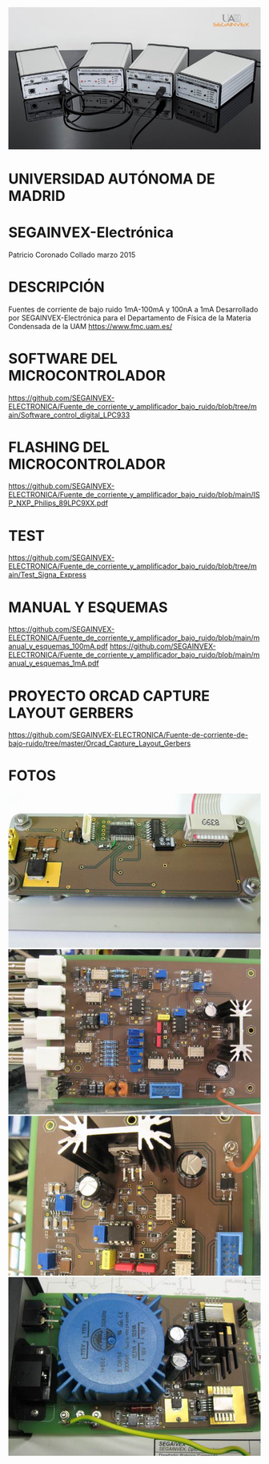 ![Alt text](https://github.com/SEGAINVEX-ELECTRONICA/Fuente_de_corriente_y_amplificador_bajo_ruido/blob/main/Fotos/IMG0.jpg "Optional title")
# UNIVERSIDAD AUTÓNOMA DE MADRID
# SEGAINVEX-Electrónica
Patricio Coronado Collado marzo 2015
# DESCRIPCIÓN
Fuentes de corriente de bajo ruido 1mA-100mA y 100nA a 1mA
Desarrollado por SEGAINVEX-Electrónica para el Departamento de Física de la Materia
Condensada de la UAM https://www.fmc.uam.es/
# SOFTWARE DEL MICROCONTROLADOR
https://github.com/SEGAINVEX-ELECTRONICA/Fuente_de_corriente_y_amplificador_bajo_ruido/blob/tree/main/Software_control_digital_LPC933
# FLASHING DEL MICROCONTROLADOR
https://github.com/SEGAINVEX-ELECTRONICA/Fuente_de_corriente_y_amplificador_bajo_ruido/blob/main/ISP_NXP_Philips_89LPC9XX.pdf
# TEST
https://github.com/SEGAINVEX-ELECTRONICA/Fuente_de_corriente_y_amplificador_bajo_ruido/blob/tree/main/Test_Signa_Express
# MANUAL Y ESQUEMAS
https://github.com/SEGAINVEX-ELECTRONICA/Fuente_de_corriente_y_amplificador_bajo_ruido/blob/main/manual_y_esquemas_100mA.pdf
https://github.com/SEGAINVEX-ELECTRONICA/Fuente_de_corriente_y_amplificador_bajo_ruido/blob/main/manual_y_esquemas_1mA.pdf
# PROYECTO ORCAD CAPTURE LAYOUT GERBERS
https://github.com/SEGAINVEX-ELECTRONICA/Fuente-de-corriente-de-bajo-ruido/tree/master/Orcad_Capture_Layout_Gerbers
# FOTOS
![Alt text](https://github.com/SEGAINVEX-ELECTRONICA/Fuente_de_corriente_y_amplificador_bajo_ruido/blob/main/Fotos/IMG1.jpg "Optional title")
![Alt text](https://github.com/SEGAINVEX-ELECTRONICA/Fuente_de_corriente_y_amplificador_bajo_ruido/blob/main/Fotos/IMG2.jpg "Optional title")
![Alt text](https://github.com/SEGAINVEX-ELECTRONICA/Fuente_de_corriente_y_amplificador_bajo_ruido/blob/main/Fotos/IMG3.jpg "Optional title")
![Alt text](https://github.com/SEGAINVEX-ELECTRONICA/Fuente_de_corriente_y_amplificador_bajo_ruido/blob/main/Fotos/IMG4.jpg "Optional title")

